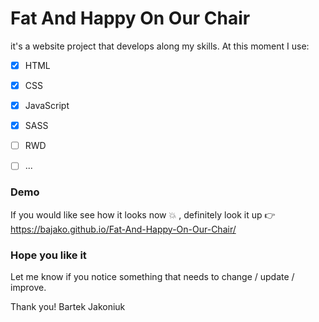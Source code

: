 

# Fat And Happy On Our Chair
it's a website project that develops along my skills.
At this moment I use:

- [x] HTML
- [x] CSS
- [x] JavaScript
- [x] SASS
- [ ] RWD
- [ ] ...



### Demo
If you would like see how it looks now :boom: , definitely look it up :point_right: https://bajako.github.io/Fat-And-Happy-On-Our-Chair/


### Hope you like it
Let me know if you notice something that  needs to change / update / improve.



Thank you!
Bartek Jakoniuk



